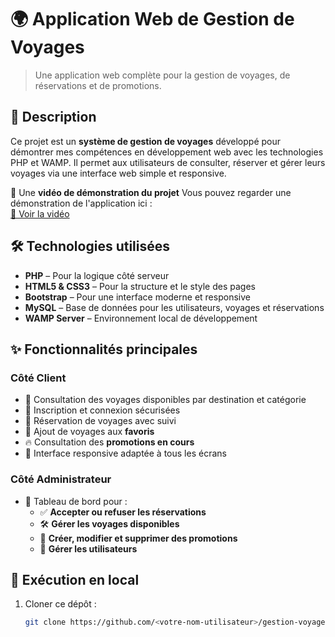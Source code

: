 # 🌍 Application Web de Gestion de Voyages

>  Une application web complète pour la gestion de voyages, de réservations et de promotions.

## 📌 Description

Ce projet est un **système de gestion de voyages** développé pour démontrer mes compétences en développement web avec les technologies PHP et WAMP. Il permet aux utilisateurs de consulter, réserver et gérer leurs voyages via une interface web simple et responsive.


🎥 Une **vidéo de démonstration du projet** Vous pouvez regarder une démonstration de l'application ici :  
[🔗 Voir la vidéo](https://drive.google.com/file/d/10Uk-1BOsbD6TGP__oLO1cWjQrRGOLrfA/view?usp=sharing)


## 🛠️ Technologies utilisées

- **PHP** – Pour la logique côté serveur  
- **HTML5 & CSS3** – Pour la structure et le style des pages  
- **Bootstrap** – Pour une interface moderne et responsive  
- **MySQL** – Base de données pour les utilisateurs, voyages et réservations  
- **WAMP Server** – Environnement local de développement

## ✨ Fonctionnalités principales

### Côté Client

- 🧭 Consultation des voyages disponibles par destination et catégorie  
- 📝 Inscription et connexion sécurisées  
- 📅 Réservation de voyages avec suivi  
- 💖 Ajout de voyages aux **favoris**  
- 🔥 Consultation des **promotions en cours**  
- 📱 Interface responsive adaptée à tous les écrans

### Côté Administrateur

- 📄 Tableau de bord pour :
  - ✅ **Accepter ou refuser les réservations**
  - 🛠️ **Gérer les voyages disponibles**
  - 🎯 **Créer, modifier et supprimer des promotions**
  - 👥 **Gérer les utilisateurs**


## 🚀 Exécution en local

1. Cloner ce dépôt :
   ```bash
   git clone https://github.com/<votre-nom-utilisateur>/gestion-voyages.git
